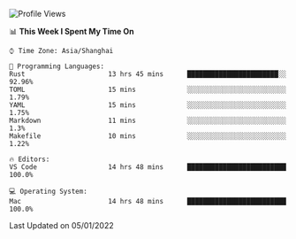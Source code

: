 <!--START_SECTION:waka-->
![Profile Views](http://img.shields.io/badge/Profile%20Views-14-blue)

📊 **This Week I Spent My Time On** 

```text
⌚︎ Time Zone: Asia/Shanghai

💬 Programming Languages: 
Rust                     13 hrs 45 mins      ███████████████████████░░   92.96% 
TOML                     15 mins             ░░░░░░░░░░░░░░░░░░░░░░░░░   1.79% 
YAML                     15 mins             ░░░░░░░░░░░░░░░░░░░░░░░░░   1.75% 
Markdown                 11 mins             ░░░░░░░░░░░░░░░░░░░░░░░░░   1.3% 
Makefile                 10 mins             ░░░░░░░░░░░░░░░░░░░░░░░░░   1.22%

🔥 Editors: 
VS Code                  14 hrs 48 mins      █████████████████████████   100.0%

💻 Operating System: 
Mac                      14 hrs 48 mins      █████████████████████████   100.0%

```


 Last Updated on 05/01/2022
<!--END_SECTION:waka-->

